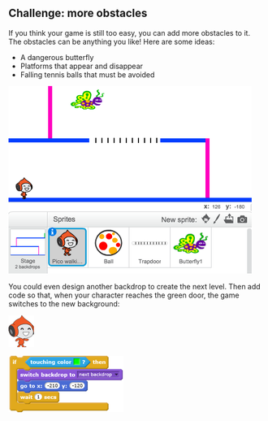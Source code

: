 ## Challenge: more obstacles

If you think your game is still too easy, you can add more obstacles to it. The obstacles can be anything you like! Here are some ideas:

+ A dangerous butterfly
+ Platforms that appear and disappear
+ Falling tennis balls that must be avoided

![screenshot](images/dodge-obstacles.png)

You could even design another backdrop to create the next level. Then add code so that, when your character reaches the green door, the game switches to the new background:

![pico walking sprite](images/pico_walking_sprite.png)

![blocks_1545216275_8418067](images/blocks_1545216275_8418067.png)
